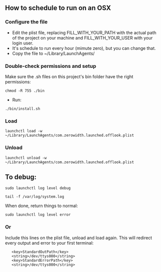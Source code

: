## How to schedule to run on an OSX
### Configure the file
* Edit the plist file, replacing FILL_WITH_YOUR_PATH with the actual path of the project on your machine and FILL_WITH_YOUR_USER with your login user.
* It's schedule to run every hour (mimute zero), but you can change that.
* Copy the file to ~/Library/LaunchAgents/
### Double-check permissions and setup
Make sure the .sh files on this project's bin folder have the right permissions:

`chmod -R 755 ./bin`

* Run:

`./bin/install.sh`

### Load
`launchctl load -w ~/Library/LaunchAgents/com.zerowidth.launched.offlook.plist`

### Unload
`launchctl unload -w ~/Library/LaunchAgents/com.zerowidth.launched.offlook.plist`

## To debug:
`sudo launchctl log level debug`

`tail -f /var/log/system.log`

When done, return things to normal:

`sudo launchctl log level error`

### Or
Include this lines on the plist file, unload and load again. This will redirect every output and error to your first terminal:
```
   <key>StandardOutPath</key>
   <string>/dev/ttys000</string>
   <key>StandardErrorPath</key>
   <string>/dev/ttys000</string>
```
